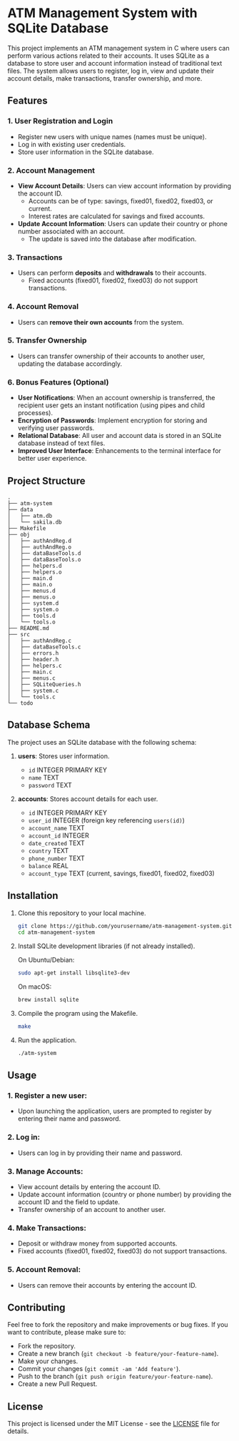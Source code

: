 
# ATM Management System with SQLite Database

This project implements an ATM management system in C where users can perform various actions related to their accounts. It uses SQLite as a database to store user and account information instead of traditional text files. The system allows users to register, log in, view and update their account details, make transactions, transfer ownership, and more.

## Features

### 1. User Registration and Login
- Register new users with unique names (names must be unique).
- Log in with existing user credentials.
- Store user information in the SQLite database.

### 2. Account Management
- **View Account Details**: Users can view account information by providing the account ID.
  - Accounts can be of type: savings, fixed01, fixed02, fixed03, or current.
  - Interest rates are calculated for savings and fixed accounts.
- **Update Account Information**: Users can update their country or phone number associated with an account.
  - The update is saved into the database after modification.
  
### 3. Transactions
- Users can perform **deposits** and **withdrawals** to their accounts.
  - Fixed accounts (fixed01, fixed02, fixed03) do not support transactions.

### 4. Account Removal
- Users can **remove their own accounts** from the system.
  
### 5. Transfer Ownership
- Users can transfer ownership of their accounts to another user, updating the database accordingly.

### 6. Bonus Features (Optional)
- **User Notifications**: When an account ownership is transferred, the recipient user gets an instant notification (using pipes and child processes).
- **Encryption of Passwords**: Implement encryption for storing and verifying user passwords.
- **Relational Database**: All user and account data is stored in an SQLite database instead of text files.
- **Improved User Interface**: Enhancements to the terminal interface for better user experience.

## Project Structure

```
.
├── atm-system
├── data
│   ├── atm.db
│   └── sakila.db
├── Makefile
├── obj
│   ├── authAndReg.d
│   ├── authAndReg.o
│   ├── dataBaseTools.d
│   ├── dataBaseTools.o
│   ├── helpers.d
│   ├── helpers.o
│   ├── main.d
│   ├── main.o
│   ├── menus.d
│   ├── menus.o
│   ├── system.d
│   ├── system.o
│   ├── tools.d
│   └── tools.o
├── README.md
├── src
│   ├── authAndReg.c
│   ├── dataBaseTools.c
│   ├── errors.h
│   ├── header.h
│   ├── helpers.c
│   ├── main.c
│   ├── menus.c
│   ├── SQLiteQueries.h
│   ├── system.c
│   └── tools.c
└── todo
```

## Database Schema

The project uses an SQLite database with the following schema:

1. **users**: Stores user information.
   - `id` INTEGER PRIMARY KEY
   - `name` TEXT
   - `password` TEXT

2. **accounts**: Stores account details for each user.
   - `id` INTEGER PRIMARY KEY
   - `user_id` INTEGER (foreign key referencing `users(id)`)
   - `account_name` TEXT
   - `account_id` INTEGER
   - `date_created` TEXT
   - `country` TEXT
   - `phone_number` TEXT
   - `balance` REAL
   - `account_type` TEXT (current, savings, fixed01, fixed02, fixed03)

## Installation

1. Clone this repository to your local machine.

    ```bash
    git clone https://github.com/yourusername/atm-management-system.git
    cd atm-management-system
    ```

2. Install SQLite development libraries (if not already installed).

    On Ubuntu/Debian:

    ```bash
    sudo apt-get install libsqlite3-dev
    ```

    On macOS:

    ```bash
    brew install sqlite
    ```

3. Compile the program using the Makefile.

    ```bash
    make
    ```

4. Run the application.

    ```bash
    ./atm-system
    ```

## Usage

### 1. Register a new user:
- Upon launching the application, users are prompted to register by entering their name and password.

### 2. Log in:
- Users can log in by providing their name and password.

### 3. Manage Accounts:
- View account details by entering the account ID.
- Update account information (country or phone number) by providing the account ID and the field to update.
- Transfer ownership of an account to another user.

### 4. Make Transactions:
- Deposit or withdraw money from supported accounts.
- Fixed accounts (fixed01, fixed02, fixed03) do not support transactions.

### 5. Account Removal:
- Users can remove their accounts by entering the account ID.

## Contributing

Feel free to fork the repository and make improvements or bug fixes. If you want to contribute, please make sure to:

- Fork the repository.
- Create a new branch (`git checkout -b feature/your-feature-name`).
- Make your changes.
- Commit your changes (`git commit -am 'Add feature'`).
- Push to the branch (`git push origin feature/your-feature-name`).
- Create a new Pull Request.

## License

This project is licensed under the MIT License - see the [LICENSE](LICENSE) file for details.